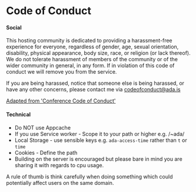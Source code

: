 Code of Conduct
===============

#### Social

This hosting community is dedicated to providing a harassment-free experience for everyone, regardless of gender, age, sexual orientation, disability, physical appearance, body size, race, or religion (or lack thereof). We do not tolerate harassment of members of the community or of the wider community in general, in any form. If in violation of this code of conduct we will remove you from the service.

If you are being harassed, notice that someone else is being harassed, or have any other concerns, please contact me via codeofconduct@ada.is

[Adapted from 'Conference Code of Conduct'](http://confcodeofconduct.com)

#### Technical

 * Do NOT use Appcache
 * If you use Service worker - Scope it to your path or higher e.g. /~ada/
 * Local Storage - use sensible keys e.g. `ada-access-time` rather than `t` or `time`
 * Cookies - Define the path
 * Building on the server is encouraged but please bare in mind you are sharing it with regards to cpu usage.

A rule of thumb is think carefully when doing something which could potentially affect users on the same domain.
